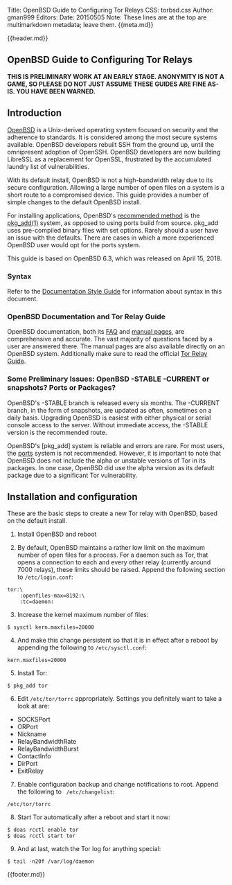 Title: OpenBSD Guide to Configuring Tor Relays
CSS: torbsd.css
Author: gman999
Editors:
Date: 20150505
Note: These lines are at the top are multimarkdown metadata; leave them.
{{meta.md}}

{{header.md}}

## OpenBSD Guide to Configuring Tor Relays ##

__THIS IS PRELIMINARY WORK AT AN EARLY STAGE. ANONYMITY IS NOT A GAME, SO PLEASE DO NOT JUST ASSUME THESE GUIDES ARE FINE AS-IS. YOU HAVE BEEN WARNED.__

## Introduction ##

[OpenBSD] is a Unix-derived operating system focused on security and the adherence to standards. It is considered among the most secure systems available. OpenBSD developers rebuilt SSH from the ground up, until the omnipresent adoption of OpenSSH. OpenBSD developers are now building LibreSSL as a replacement for OpenSSL, frustrated by the accumulated laundry list of vulnerabilities.

With its default install, OpenBSD is not a high-bandwidth relay due to its secure configuration. Allowing a large number of open files on a system is a short route to a compromised device. This guide provides a number of simple changes to the default OpenBSD install.

For installing applications, OpenBSD's [recommended method] is the [pkg_add(1)] system, as opposed to using ports build from source. pkg_add uses pre-compiled binary files with set options. Rarely should a user have an issue with the defaults. There are cases in which a more experienced OpenBSD user would opt for the ports system.

This guide is based on OpenBSD 6.3, which was released on April 15, 2018.

### Syntax ###

Refer to the [Documentation Style Guide](doc-guide.html) for information about syntax in this document.

### OpenBSD Documentation and Tor Relay Guide ###

OpenBSD documentation, both its [FAQ] and [manual pages], are comprehensive and accurate. The vast majority of questions faced by a user are answered there. The manual pages are also available directly on an OpenBSD system. Additionally make sure to read the official [Tor Relay Guide].

### Some Preliminary Issues: OpenBSD -STABLE -CURRENT or snapshots? Ports or Packages? ###

OpenBSD's -STABLE branch is released every six months. The -CURRENT branch, in the form of snapshots, are updated as often, sometimes on a daily basis. Upgrading OpenBSD is easiest with either physical or serial console access to the server. Without immediate access, the -STABLE version is the recommended route.

OpenBSD's [pkg_add] system is reliable and errors are rare. For most users, the [ports] system is not recommended. However, it is important to note that OpenBSD does not include the alpha or unstable versions of Tor in its packages. In one case, OpenBSD did use the alpha version as its default package due to a significant Tor vulnerability.

## Installation and configuration ##

These are the basic steps to create a new Tor relay with OpenBSD, based on the default install.

1. Install OpenBSD and reboot

2. By default, OpenBSD maintains a rather low limit on the maximum number of open files for a process. For a daemon such as Tor, that opens a connection to each and every other relay (currently around 7000 relays), these limits should be raised. Append the following section to `/etc/login.conf`:

```
tor:\
	:openfiles-max=8192:\
	:tc=daemon:
```

3. Increase the kernel maximum number of files:

```shell
$ sysctl kern.maxfiles=20000
```

4. And make this change persistent so that it is in effect after a reboot by appending the following to `/etc/sysctl.conf`:

```
kern.maxfiles=20000
```

5. Install Tor:

```shell
$ pkg_add tor
```

6. Edit `/etc/tor/torrc` appropriately. Settings you definitely want to take a look at are:
* SOCKSPort
* ORPort
* Nickname
* RelayBandwidthRate
* RelayBandwidthBurst
* ContactInfo
* DirPort
* ExitRelay

7. Enable configuration backup and change notifications to root. Append the following to ` /etc/changelist`:
```
/etc/tor/torrc
```

8. Start Tor automatically after a reboot and start it now:

```shell
$ doas rcctl enable tor
$ doas rcctl start tor
```

9. And at last, watch the Tor log for anything special:

```shell
$ tail -n20f /var/log/daemon
```

[OpenBSD]: http://www.openbsd.org "OpenBSD Project"
[FAQ]: http://www.openbsd.org/faq/index.html "OpenBSD FAQ"
[manual pages]: http://www.openbsd.org/cgi-bin/man.cgi "OpenBSD Manual Pages"
[recommended method]: http://www.openbsd.org/faq/faq15.html#Intro "The OpenBSD packages and ports system"
[pkg_add(1)]: http://www.openbsd.org/faq/faq15.html#PkgMgmt "pkg_add system"
[ports]: http://www.openbsd.org/faq/faq15.html#Ports "ports system"
[Tor Relay Guide]:https://trac.torproject.org/projects/tor/wiki/TorRelayGuide

{{footer.md}}
